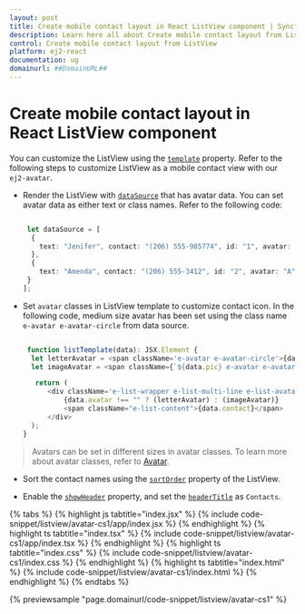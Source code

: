```yaml
---
layout: post
title: Create mobile contact layout in React ListView component | Syncfusion
description: Learn here all about Create mobile contact layout from ListView in Syncfusion React ListView component of Syncfusion Essential JS 2 and more.
control: Create mobile contact layout from ListView 
platform: ej2-react
documentation: ug
domainurl: ##DomainURL##
---
```


# Create mobile contact layout in React ListView component

You can customize the ListView using the [`template`](https://ej2.syncfusion.com/react/documentation/api/list-view/#template) property. Refer to the following steps to customize ListView as a mobile contact view with our `ej2-avatar`.

* Render the ListView with [`dataSource`](https://ej2.syncfusion.com/react/documentation/api/list-view/#datasource) that has avatar data. You can set avatar data as either text or class names. Refer to the following code:



  ```ts

   let dataSource = [
    {
      text: "Jenifer", contact: "(206) 555-985774", id: "1", avatar: "", pic: "pic01"
    },
    {
      text: "Amenda", contact: "(206) 555-3412", id: "2", avatar: "A", pic: ""
   }
  ];

  ```

* Set `avatar` classes in ListView template to customize contact icon. In the following code, medium size avatar has been set using the class name `e-avatar e-avatar-circle` from data source.



  ```ts

   function listTemplate(data): JSX.Element {
    let letterAvatar = <span className='e-avatar e-avatar-circle'>{data.avatar}</span>
    let imageAvatar = <span className={`${data.pic} e-avatar e-avatar-circle`}></span>

     return (
        <div className='e-list-wrapper e-list-multi-line e-list-avatar'>
            {data.avatar !== "" ? (letterAvatar) : (imageAvatar)}
            <span className="e-list-content">{data.contact}</span>
        </div>
    );
  }

  ```

> Avatars can be set in different sizes in avatar classes. To learn more about avatar classes, refer to [Avatar](https://ej2.syncfusion.com/react/demos/#/material/avatar/default).

* Sort the contact names using the [`sortOrder`](https://ej2.syncfusion.com/react/documentation/api/list-view/#sortorder) property of the ListView.

* Enable the [`showHeader`](https://ej2.syncfusion.com/react/documentation/api/list-view/#showheader) property, and set the [`headerTitle`](https://ej2.syncfusion.com/react/documentation/api/list-view/#headertitle) as `Contacts`.

{% tabs %}
{% highlight js tabtitle="index.jsx" %}
{% include code-snippet/listview/avatar-cs1/app/index.jsx %}
{% endhighlight %}
{% highlight ts tabtitle="index.tsx" %}
{% include code-snippet/listview/avatar-cs1/app/index.tsx %}
{% endhighlight %}
{% highlight ts tabtitle="index.css" %}
{% include code-snippet/listview/avatar-cs1/index.css %}
{% endhighlight %}
{% highlight ts tabtitle="index.html" %}
{% include code-snippet/listview/avatar-cs1/index.html %}
{% endhighlight %}
{% endtabs %}

 {% previewsample "page.domainurl/code-snippet/listview/avatar-cs1" %}
